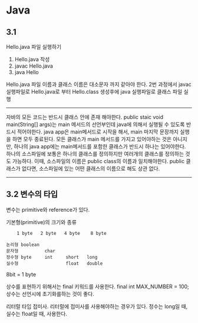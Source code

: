 # Java

## 3.1

Hello.java 파일 실행하기

1. Hello.java 작성
2. javac Hello.java
3. java Hello

Hello.java 파일 이름과 클래스 이름은 대소문자 까지 같아야 한다.
2번 과정에서 javac 실행파일로 Hello.java로 부터 Hello.class 생성후에 java 실행파일로 클래스 파일 실행

---

자바의 모든 코드는 반드시 클래스 안에 존재 해야한다.
public staic void main(String[] args)는 main 메서드의 선언부인데 java에 의해서 실행될 수 있도록 반드시 적어야한다.
java app은 main메서드로 시작을 해서, main 마지막 문장까지 실행을 하면 모두 종료된다.
모든 클래스가 main 메서드를 가지고 있어야하는 것은 아니지만, 하나의 java app에는 main메서드를 포함한 클래스가 반드시 하나는 있어야한다.
하나의 소스파일에 보통은 하나의 클래스를 정의하지만 여러개의 클래스를 정의하는 것도 가능하다.
이때, 소스파일의 이름은 public class의 이름과 일치해야한다. public 클래스가 없다면, 소스파일에 있는 어떤 클래스의 이름으로 해도 상관 없다.

---

## 3.2 변수의 타입

변수는 primitive와 reference가 있다.

기본형(primitive)의 크기와 종류

        1 byte   2 byte   4 byte    8 byte

    논리형 boolean
    문자형          char
    정수형 byte     int     short   long
    실수형                  float   double

8bit = 1 byte

상수를 표현하기 위해서는 final 키워드를 사용한다.
final int MAX_NUMBER = 100;
상수는 선언시에 초기화를하는 것이 좋다.

리터럴 타입 접미사.
리터럴에 접미사를 사용해야하는 경우가 있다.
정수는 long일 때,
실수는 float일 때, 사용한다.

